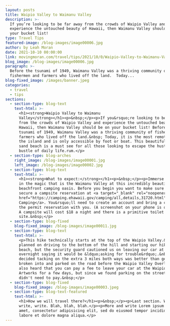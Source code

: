 ```yaml
---
layout: posts
title: Waipio Valley to Waimanu Valley
description: >-
  If you’re looking to be far away from the crowds of Waipio Valley and
  experience the untouched beauty of Hawaii, then Waimanu Valley should be on
  your bucket list!
type: Travel Tips
featured-image: /blog-images/image00006.jpg
author: by Leah Moran
date: 2021-10-10 00:00:00
link: movingmoran.com/travel/tips/2021/10/0/Waipio-Valley-to-Waimanu-Valley.html
blog_image: /blog-images/image00006.jpg
paragraph: >-
  Before the tsunami of 1949, Waimanu Valley was a thriving community of
  fishermen and farmers who lived off the land.  Today...
blog-fixed_image: /images/banner.jpeg
categories:
  - travel
  - tips
sections:
  - section-type: blog-text
    text-html: >-
      <h1><strong>Waipio Valley to Waimanu
      Valley</strong></h1><p>&nbsp;</p><p>If you&rsquo;re looking to be far away
      from the crowds of Waipio Valley and experience the untouched beauty of
      Hawaii, then Waimanu Valley should be on your bucket list! Before the
      tsunami of 1949, Waimanu Valley was a thriving community of fishermen and
      farmers who lived off the land.&nbsp; Today, it is the most remote part of
      the island and is only accessible by foot or boat. This beautiful black
      sand beach is a must see for all those looking to escape the hustle and
      bustle of daily life.rum.</p>
  - section-type: blog-arches
    right_image: /blog-images/image00001.jpg
    left_image: /blog-images/image00002.jpg
  - section-type: blog-text
    text-html: >-
      <h1><strong>What to expect:</strong></h1><p>&nbsp;</p><p>Immerse yourself
      in the magic that is the Waimanu Valley at this incredibly beautiful
      beachfront camping oasis. Before you begin you want to make sure you
      secure a campsite reservation at <a target="_blank" rel="noopener"
      href="https://camping.ehawaii.gov/camping/all,details,31720.html">Hawaii
      Camping</a>. You&rsquo;ll need to create an account and bring a copy of
      the permit reservation with you. (A screenshot on your phone is okay too!)
      A campsite will cost $18 a night and there is a primitive toilet at the
      site.&nbsp;</p>
  - section-type: blog-fixed
    blog-fixed_image: /blog-images/image00011.jpg
  - section-type: blog-text
    text-html: >-
      <p>This hike technically starts at the top of the Waipio Valley.&nbsp; We
      planned on driving to the bottom of the hill and starting our hike at the
      beach, but the security guard cautioned us on leaving our car at the beach
      overnight saying it would be &ldquo;asking for trouble&rdquo;.&nbsp; We
      decided tacking on the extra 3 miles both ways was better than getting
      broken into and parked on the road before the Waipio Valley Overlook. We
      also heard that you can pay a fee to leave your car at the Waipio Valley
      Artworks for a few days, but since we found parking on the street we
      didn't need to pay.&nbsp;</p>
  - section-type: blog-fixed
    blog-fixed_image: /blog-images/image00003.jpeg
  - section-type: blog-text-featured
    text-html: >-
      <h1>How we will travel there?</h1><p>&nbsp;</p><p>Last section. Write,
      write, write. Blah, blah, blah.</p><p>More and write Lorem ipsum dolor sit
      amet, consectetur adipisicing elit, sed do eiusmod tempor incididunt ut
      labore et dolore magna aliqua.</p>
---
```

